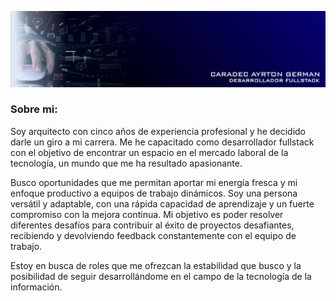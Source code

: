<p align="center">
  <img alt="CARADEC AYRTON GERMAN" src="https://github.com/germancaradec/germancaradec/blob/master/Banner.png">
</p>


### Sobre mi:

Soy arquitecto con cinco años de experiencia profesional y he decidido darle un giro a mi carrera. Me he capacitado como desarrollador fullstack con el objetivo de encontrar un espacio en el mercado laboral de la tecnología, un mundo que me ha resultado apasionante.

Busco oportunidades que me permitan aportar mi energía fresca y mi enfoque productivo a equipos de trabajo dinámicos. Soy una persona versátil y adaptable, con una rápida capacidad de aprendizaje y un fuerte compromiso con la mejora continua. Mi objetivo es poder resolver diferentes desafíos para contribuir al éxito de proyectos desafiantes, recibiendo y devolviendo feedback constantemente con el equipo de trabajo.

Estoy en busca de roles que me ofrezcan la estabilidad que busco y la posibilidad de seguir desarrollándome en el campo de la tecnología de la información.